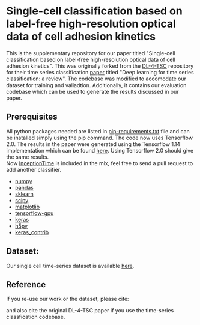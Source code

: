 # Single-cell classification based on label-free high-resolution optical data of cell adhesion kinetics

This is the supplementary repository for our paper titled "Single-cell classification based on label-free high-resolution optical data of cell adhesion kinetics". This was originally forked from the [DL-4-TSC](https://github.com/hfawaz/dl-4-tsc) repository for their time series classification [paper](https://link.springer.com/article/10.1007%2Fs10618-019-00619-1) titled "Deep learning for time series classification: a review". The codebase was modified to accomodate our dataset for training and valiadtion. Additionally, it contains our evaluation codebase which can be used to generate the results discussed in our paper.

## Prerequisites
All python packages needed are listed in [pip-requirements.txt](https://github.com/hfawaz/dl-4-tsc/blob/master/utils/pip-requirements.txt) file and can be installed simply using the pip command. 
The code now uses Tensorflow 2.0.
The results in the paper were generated using the Tensorflow 1.14 implementation which can be found [here](https://github.com/hfawaz/dl-4-tsc/commit/7ab94a02aedf3a9688e248603bd43c5d405f039b). 
Using Tensorflow 2.0 should give the same results.  
Now [InceptionTime](https://github.com/hfawaz/InceptionTime) is included in the mix, feel free to send a pull request to add another classifier. 

* [numpy](http://www.numpy.org/)  
* [pandas](https://pandas.pydata.org/)  
* [sklearn](http://scikit-learn.org/stable/)  
* [scipy](https://www.scipy.org/)  
* [matplotlib](https://matplotlib.org/)  
* [tensorflow-gpu](https://www.tensorflow.org/)  
* [keras](https://keras.io/)  
* [h5py](http://docs.h5py.org/en/latest/build.html)
* [keras_contrib](https://www.github.com/keras-team/keras-contrib.git)

## Dataset:

Our single cell time-series dataset is available [here](https://nc.ek-cer.hu/index.php/s/wqE3LHxZdCbsngz).

## Reference

If you re-use our work or the dataset, please cite:

and also cite the original DL-4-TSC paper if you use the time-series classfication codebase.